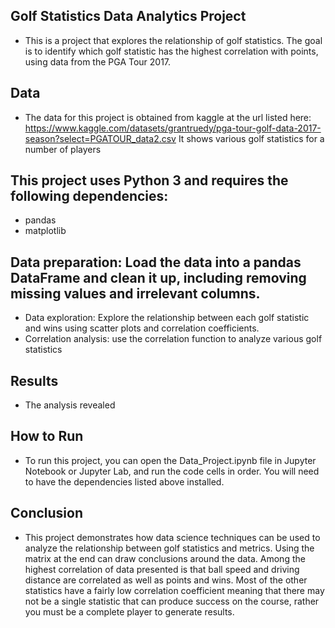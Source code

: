 ## Golf Statistics Data Analytics Project
- This is a project that explores the relationship of golf statistics. The goal is to identify which golf statistic has the highest correlation with points, using data from the PGA Tour 2017.

## Data
- The data for this project is obtained from kaggle at the url listed here: https://www.kaggle.com/datasets/grantruedy/pga-tour-golf-data-2017-season?select=PGATOUR_data2.csv It shows various golf statistics for a number of players

## This project uses Python 3 and requires the following dependencies:

- pandas
- matplotlib

## Data preparation: Load the data into a pandas DataFrame and clean it up, including removing missing values and irrelevant columns.
- Data exploration: Explore the relationship between each golf statistic and wins using scatter plots and correlation coefficients.
- Correlation analysis: use the correlation function to analyze various golf statistics 
## Results
- The analysis revealed 

## How to Run
- To run this project, you can open the Data_Project.ipynb file in Jupyter Notebook or Jupyter Lab, and run the code cells in order. You will need to have the dependencies listed above installed.

## Conclusion
- This project demonstrates how data science techniques can be used to analyze the relationship between golf statistics and metrics. Using the matrix at the end can draw conclusions around the data. Among the highest correlation of data presented is that ball speed and driving distance are correlated as well as points and wins. Most of the other statistics have a fairly low correlation coefficient meaning that there may not be a single statistic that can produce success on the course, rather you must be a complete player to generate results.


